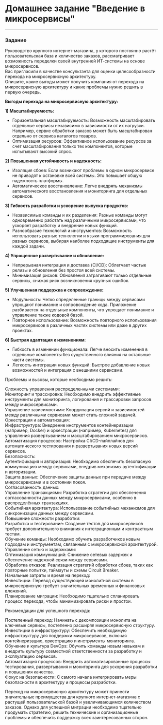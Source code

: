 # Домашнее задание "Введение в микросервисы"   

---

### Задание 

Руководство крупного интернет-магазина, у которого постоянно растёт пользовательская база и количество заказов, рассматривает возможность переделки своей внутренней ИТ-системы на основе микросервисов.  
Вас пригласили в качестве консультанта для оценки целесообразности перехода на микросервисную архитектуру.  
Опишите, какие выгоды может получить компания от перехода на микросервисную архитектуру и какие проблемы нужно решить в первую очередь.  


**Выгоды перехода на микросервисную архитектуру:**

**1) Масштабируемость:**
- Горизонтальная масштабируемость: Возможность масштабировать отдельные сервисы независимо в зависимости от их нагрузки. Например, сервис обработки заказов может быть масштабирован отдельно от сервиса каталогов товаров.  
- Оптимизация ресурсов: Эффективное использование ресурсов за счет масштабирования только тех компонентов, которые испытывают высокий спрос.

**2) Повышенная устойчивость и надежность:**  
- Изоляция сбоев: Если возникают проблемы в одном микросервисе не приводят к остановке всей системы. Это повышает общую надежность платформы.  
- Автоматическое восстановление: Легче внедрять механизмы автоматического восстановления и мониторинга для отдельных сервисов.  

**3) Гибкость разработки и ускорение выпуска продуктов:**
- Независимые команды и их разделения: Разные команды могут одновременно работать над различными микросервисами, что ускоряет разработку и внедрение новых функций.  
- Разнообразие технологий и инструментов: Возможность использовать разные технологии и языки программирования для разных сервисов, выбирая наиболее подходящие инструменты для каждой задачи.  

**4) Упрощенное развертывание и обновление:**  
- Непрерывная интеграция и доставка (CI/CD): Облегчает частые релизы и обновления без простоя всей системы.  
- Минимизация рисков: Обновления затрагивают только отдельные сервисы, снижая риск возникновения крупных ошибок.  

**5) Улучшенная поддержка и сопровождение:**  
- Модульность: Четко определенные границы между сервисами упрощают понимание и сопровождение кода. Приложение разбивается на отдельные компоненты, что упрощает понимание и управление также кодовой базой.  
- Повторное использование: Возможность повторного использования микросервисов в различных частях системы или даже в других проектах.

**6) Быстрая адаптация к изменениям:**  
- Гибкость в изменении функционала: Легче вносить изменения в отдельные компоненты без существенного влияния на остальные части системы.  
- Легкость интеграции новых функций: Быстрое добавление новых возможностей и интеграция с внешними сервисами.  

Проблемы и вызовы, которые необходимо решить:  

Сложность управления распределенными системами:  
Мониторинг и трассировка: Необходимо внедрить эффективные инструменты для мониторинга, логирования и трассировки запросов между микросервисами.  
Управление зависимостями: Координация версий и зависимостей между различными сервисами может стать сложной задачей.  
Оркестрация и автоматизация:  
Инфраструктура: Внедрение инструментов контейнеризации (например, Docker) и оркестрации (например, Kubernetes) для управления развертыванием и масштабированием микросервисов.  
Автоматизация процессов: Настройка CI/CD-пайплайнов для автоматического тестирования и развертывания новых версий сервисов.  
Безопасность:  
Аутентификация и авторизация: Необходимо обеспечить безопасную коммуникацию между сервисами, внедрив механизмы аутентификации и авторизации.  
Защита данных: Обеспечение защиты данных при передаче между микросервисами и в состоянии покоя.  
Согласованность данных:  
Управление транзакциями: Разработка стратегии для обеспечения согласованности данных между микросервисами, особенно в распределённых транзакциях.  
Событийная архитектура: Использование событийных механизмов для синхронизации данных между сервисами.    
Повышение сложности разработки:  
Разработка и тестирование: Создание тестов для микросервисов требует дополнительного внимания к интеграционным и контрактным тестам.  
Обучение команды: Необходимо обучить разработчиков новым подходам и инструментам, связанным с микросервисной архитектурой.  
Управление сетью и задержками:  
Оптимизация коммуникаций: Снижение сетевых задержек и обеспечение надежной связи между сервисами.  
Обработка отказов: Реализация стратегий обработки сбоев, таких как повторные попытки, таймауты и схемы Circuit Breaker.  
Начальные затраты и время на переход:  
Инвестиции: Перевод существующей монолитной системы в микросервисную требует значительных временных и финансовых вложений.  
Планирование миграции: Необходимо тщательно спланировать процесс перехода, чтобы минимизировать риски и простои.  

Рекомендации для успешного перехода:  

Постепенный переход: Начинать с декомпозиции монолита на ключевые сервисы, постепенно расширяя микросервисную структуру.  
Инвестиции в инфраструктуру: Обеспечить необходимую инфраструктуру для поддержки микросервисов, включая контейнеризацию, оркестрацию и инструменты мониторинга.  
Обучение и культура DevOps: Обучить команды новым навыкам и внедрить культуру совместной ответственности за разработку и эксплуатацию сервисов.  
Автоматизация процессов: Внедрить автоматизированные процессы тестирования, развертывания и мониторинга для ускорения разработки и повышения качества.  
Фокус на безопасности: С самого начала интегрировать меры безопасности в архитектуру и процессы разработки.  
  
Переход на микросервисную архитектуру может принести значительные преимущества для крупного интернет-магазина с растущей пользовательской базой и увеличивающимся количеством заказов. Однако для успешной миграции необходимо тщательно продумать стратегию, решить технические и организационные проблемы и обеспечить поддержку всех заинтересованных сторон.
